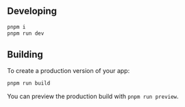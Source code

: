 ## Developing

```bash
pnpm i
pnpm run dev
```

## Building

To create a production version of your app:

```bash
pnpm run build
```

You can preview the production build with `pnpm run preview`.

